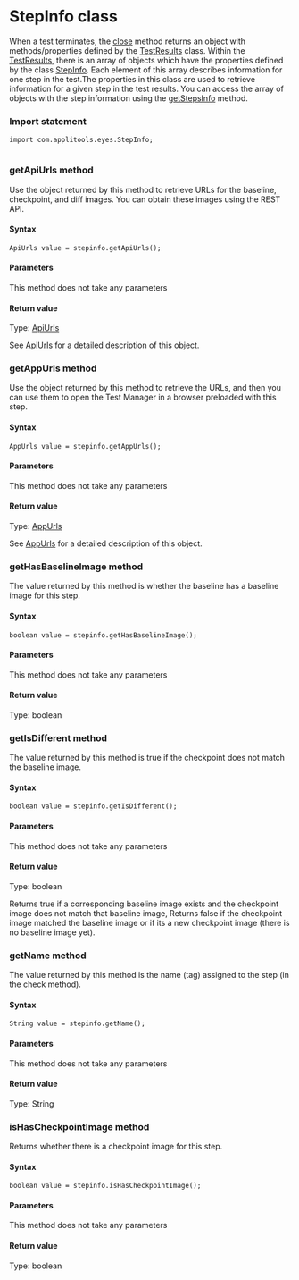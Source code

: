 # StepInfo class
When a test terminates, the [close](./eyes#close-method) method returns an object with methods/properties defined by the [TestResults](./testresults-method) class. Within the [TestResults](./testresults-method), there is an array of objects which have the properties defined by the class [StepInfo](#-method). Each element of this array describes information for one step in the test.The properties in this class are used to retrieve information for a given step in the test results.
You can access the array of objects with the step information using the [getStepsInfo](./testresults#getstepsinfo-method) method. 
 ### Import statement 
``` 
import com.applitools.eyes.StepInfo;
 
 ``` 
 
### getApiUrls method
Use the object returned by this method to retrieve URLs for the baseline, checkpoint, and diff images. You can obtain these images using the REST API.

#### Syntax 
 ``` 
ApiUrls value = stepinfo.getApiUrls();
 ``` 

 #### Parameters 
This method does not take any parameters 
 
 #### Return value 
Type: [ApiUrls](./apiurls)

See [ApiUrls](./apiurls) for a detailed description of this object. 
### getAppUrls method
Use the object returned by this method to retrieve the URLs, and then you can use them to open the Test Manager in a browser preloaded with this step.

#### Syntax 
 ``` 
AppUrls value = stepinfo.getAppUrls();
 ``` 

 #### Parameters 
This method does not take any parameters 
 
 #### Return value 
Type: [AppUrls](./appurls)

See [AppUrls](./appurls) for a detailed description of this object. 
### getHasBaselineImage method
The value returned by this method is whether the baseline has a baseline image for this step.

#### Syntax 
 ``` 
boolean value = stepinfo.getHasBaselineImage();
 ``` 

 #### Parameters 
This method does not take any parameters 
 
 #### Return value 
Type: boolean 
### getIsDifferent method
The value returned by this method is true if the checkpoint does not match the baseline image.

#### Syntax 
 ``` 
boolean value = stepinfo.getIsDifferent();
 ``` 

 #### Parameters 
This method does not take any parameters 
 
 #### Return value 
Type: boolean

Returns true if a corresponding baseline image exists and the checkpoint image does not match that baseline image, Returns false if the checkpoint image matched the baseline image or if its a new checkpoint image (there is no baseline image yet). 
### getName method
The value returned by this method is the name (tag) assigned to the step (in the check method).

#### Syntax 
 ``` 
String value = stepinfo.getName();
 ``` 

 #### Parameters 
This method does not take any parameters 
 
 #### Return value 
Type: String 
### isHasCheckpointImage method
Returns whether there is a checkpoint image for this step.

#### Syntax 
 ``` 
boolean value = stepinfo.isHasCheckpointImage();
 ``` 

 #### Parameters 
This method does not take any parameters 
 
 #### Return value 
Type: boolean